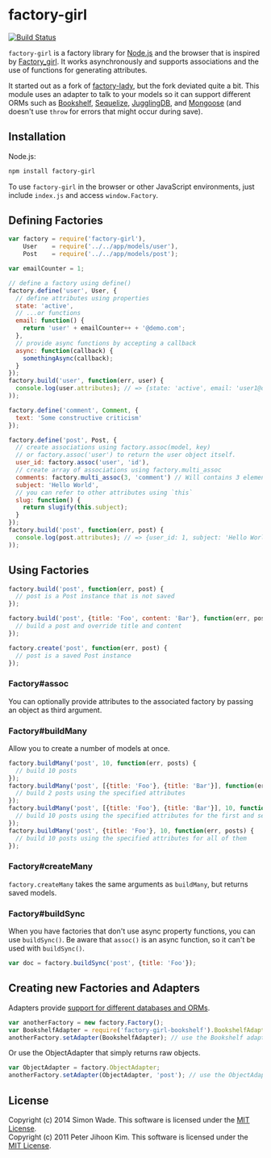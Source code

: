 # factory-girl

[![Build Status](https://travis-ci.org/aexmachina/factory-girl.png)](https://travis-ci.org/aexmachina/factory-girl)

`factory-girl` is a factory library for [Node.js](http://nodejs.org/) and the browser that is inspired by [Factory\_girl](http://github.com/thoughtbot/factory_girl). It works asynchronously and supports associations and the use of functions for generating attributes.

It started out as a fork of [factory-lady](https://github.com/petejkim/factory-lady), but the fork deviated quite a bit. This module uses an adapter to talk to your models so it can support different ORMs such as [Bookshelf](https://github.com/aexmachina/factory-girl-bookshelf),  [Sequelize](https://github.com/aexmachina/factory-girl-sequelize), [JugglingDB](https://github.com/rehanift/factory-girl-jugglingdb), and [Mongoose](https://github.com/jesseclark/factory-girl-mongoose) (and doesn't use `throw` for errors that might occur during save).

## Installation

Node.js:

``` bash
npm install factory-girl
```

To use `factory-girl` in the browser or other JavaScript environments, just include `index.js` and access `window.Factory`.

## Defining Factories

``` javascript
var factory = require('factory-girl'),
    User    = require('../../app/models/user'),
    Post    = require('../../app/models/post');

var emailCounter = 1;

// define a factory using define()
factory.define('user', User, {
  // define attributes using properties
  state: 'active',
  // ...or functions
  email: function() {
    return 'user' + emailCounter++ + '@demo.com';
  },
  // provide async functions by accepting a callback
  async: function(callback) {
    somethingAsync(callback);
  }
});
factory.build('user', function(err, user) {
  console.log(user.attributes); // => {state: 'active', email: 'user1@demo.com', async: 'foo'}
));

factory.define('comment', Comment, {
  text: 'Some constructive criticism'
});

factory.define('post', Post, {
  // create associations using factory.assoc(model, key)
  // or factory.assoc('user') to return the user object itself.
  user_id: factory.assoc('user', 'id'),
  // create array of associations using factory.multi_assoc
  comments: factory.multi_assoc(3, 'comment') // Will contains 3 elements
  subject: 'Hello World',
  // you can refer to other attributes using `this`
  slug: function() {
    return slugify(this.subject);
  }
});
factory.build('post', function(err, post) {
  console.log(post.attributes); // => {user_id: 1, subject: 'Hello World', slug: 'hello-world'}
));
```

## Using Factories

``` javascript
factory.build('post', function(err, post) {
  // post is a Post instance that is not saved
});

factory.build('post', {title: 'Foo', content: 'Bar'}, function(err, post) {
  // build a post and override title and content
});

factory.create('post', function(err, post) {
  // post is a saved Post instance
});
```

### Factory#assoc

You can optionally provide attributes to the associated factory by passing an object as third argument.

### Factory#buildMany

Allow you to create a number of models at once.

``` javascript
factory.buildMany('post', 10, function(err, posts) {
  // build 10 posts
});
factory.buildMany('post', [{title: 'Foo'}, {title: 'Bar'}], function(err, posts) {
  // build 2 posts using the specified attributes
});
factory.buildMany('post', [{title: 'Foo'}, {title: 'Bar'}], 10, function(err, posts) {
  // build 10 posts using the specified attributes for the first and second
});
factory.buildMany('post', {title: 'Foo'}, 10, function(err, posts) {
  // build 10 posts using the specified attributes for all of them
});
```

### Factory#createMany

`factory.createMany` takes the same arguments as `buildMany`, but returns saved models.

### Factory#buildSync

When you have factories that don't use async property functions, you can use `buildSync()`. 
Be aware that `assoc()` is an async function, so it can't be used with `buildSync()`.

``` javascript
var doc = factory.buildSync('post', {title: 'Foo'});
```

## Creating new Factories and Adapters

Adapters provide [support for different databases and ORMs](https://www.npmjs.org/browse/keyword/factory-girl).

``` javascript
var anotherFactory = new factory.Factory();
var BookshelfAdapter = require('factory-girl-bookshelf').BookshelfAdapter;
anotherFactory.setAdapter(BookshelfAdapter); // use the Bookshelf adapter
```

Or use the ObjectAdapter that simply returns raw objects.

```javascript
var ObjectAdapter = factory.ObjectAdapter;
anotherFactory.setAdapter(ObjectAdapter, 'post'); // use the ObjectAdapter for posts
```

## License

Copyright (c) 2014 Simon Wade. This software is licensed under the [MIT License](http://github.com/petejkim/factory-lady/raw/master/LICENSE).  
Copyright (c) 2011 Peter Jihoon Kim. This software is licensed under the [MIT License](http://github.com/petejkim/factory-lady/raw/master/LICENSE).  

